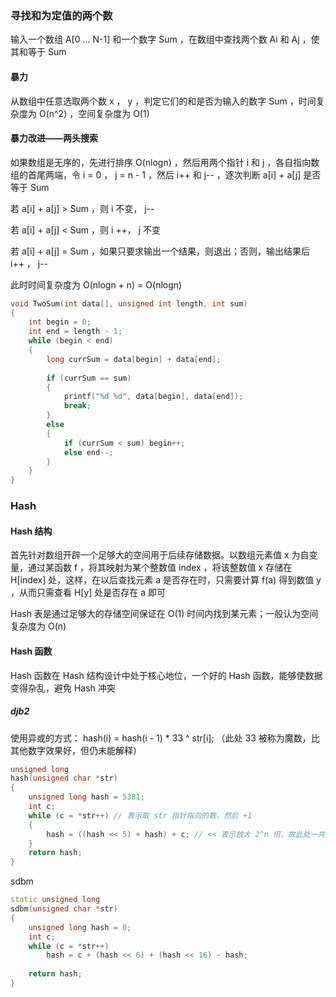 ### 寻找和为定值的两个数

输入一个数组 A[0 ... N-1] 和一个数字 Sum ，在数组中查找两个数 Ai 和 Aj ，使其和等于 Sum

#### 暴力

从数组中任意选取两个数 x ， y ，判定它们的和是否为输入的数字 Sum ，时间复杂度为 O(n^2) ，空间复杂度为 O(1)



#### 暴力改进——两头搜索

如果数组是无序的，先进行排序 O(nlogn) ，然后用两个指针 i 和 j ，各自指向数组的首尾两端，令 i = 0 ， j = n - 1 ，然后 i++ 和 j-- ，逐次判断 a[i] + a[j] 是否等于 Sum

若 a[i] + a[j] > Sum ，则 i 不变， j--

若 a[i] + a[j] < Sum ，则 i ++， j 不变

若 a[i] + a[j] = Sum ，如果只要求输出一个结果，则退出；否则，输出结果后 i++ ， j--

此时时间复杂度为 O(nlogn + n) = O(nlogn)

```C++
void TwoSum(int data[], unsigned int length, int sum)
{
    int begin = 0;
    int end = length - 1;
    while (begin < end)
    {
        long currSum = data[begin] + data[end];
        
        if (currSum == sum)
        {
            printf("%d %d", data[begin], data[end]);
            break;
        }
        else
        {
            if (currSum < sum) begin++;
            else end--;
        }
    }
}
```



### Hash

#### Hash 结构

首先针对数组开辟一个足够大的空间用于后续存储数据。以数组元素值 x 为自变量，通过某函数 f ，将其映射为某个整数值 index ，将该整数值 x 存储在 H[index] 处，这样，在以后查找元素 a 是否存在时，只需要计算 f(a) 得到数值 y ，从而只需查看 H[y] 处是否存在 a 即可

Hash 表是通过足够大的存储空间保证在 O(1) 时间内找到某元素；一般认为空间复杂度为 O(n)



#### Hash 函数

Hash 函数在 Hash 结构设计中处于核心地位，一个好的 Hash 函数，能够使数据变得杂乱，避免 Hash 冲突

##### djb2

使用异或的方式： hash(i) = hash(i - 1) * 33 ^ str[i]; （此处 33 被称为魔数，比其他数字效果好，但仍未能解释）

```C++
unsigned long
hash(unsigned char *str)
{
    unsigned long hash = 5381;
    int c;
    while (c = *str++) // 表示取 str 指针指向的数，然后 +1
    {
        hash = ((hash << 5) + hash) + c; // << 表示放大 2^n 倍，故此处一共放大 33倍
    }
    return hash;
}
```



sdbm

```C++
static unsigned long
sdbm(unsigned char *str)
{
    unsigned long hash = 0;
    int c;
    while (c = *str++)
        hash = c + (hash << 6) + (hash << 16) - hash;
    
    return hash;
}
```

